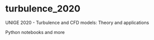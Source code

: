 # turbulence_2020
UNIGE 2020 - Turbulence and CFD models: Theory and applications

Python notebooks and more
